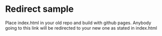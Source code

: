 # Redirect sample 

Place index.html in your old repo and build with github pages. Anybody going to this link will be redirected to your new one as stated in index.html 
